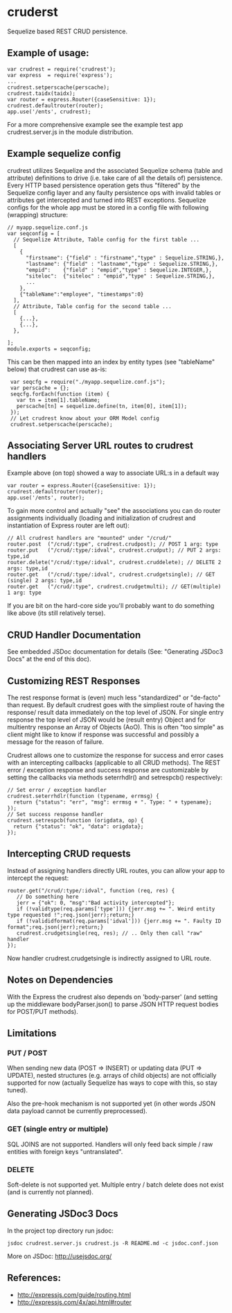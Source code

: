 # cruderst

Sequelize based REST CRUD persistence.

## Example of usage:

    var crudrest = require('crudrest');
    var express  = require('express');
    ...
    crudrest.setperscache(perscache);
    crudrest.taidx(taidx);
    var router = express.Router({caseSensitive: 1});
    crudrest.defaultrouter(router);
    app.use('/ents', crudrest);

 For a more comprehensive example see the example test app crudrest.server.js in the module distribution.

## Example sequelize config

crudrest utilizes Sequelize and the associated Sequelize schema (table and attribute) definitions to drive
(i.e. take care of all the details of) persistence. Every HTTP based persistence operation gets thus "filtered" by the Sequelize config layer and
any faulty persistence ops with invalid tables or attributes get intercepted and turned into REST exceptions.
Sequelize configs for the whole app must be stored in a config file with following (wrapping) structure:

    // myapp.sequelize.conf.js
    var seqconfig = [
      // Sequelize Attribute, Table config for the first table ...
      [
        {
          "firstname": {"field" : "firstname","type" : Sequelize.STRING,},
          "lastname": {"field" : "lastname","type" : Sequelize.STRING,},
          "empid":    {"field" : "empid","type" : Sequelize.INTEGER,},
          "siteloc":  {"siteloc" : "empid","type" : Sequelize.STRING,},
          ...
        },
        {"tableName":"employee", "timestamps":0}
      ],
      // Attribute, Table config for the second table ...
      [
        {...},
        {...},
      },
  
    ];
    module.exports = seqconfig;

This can be then mapped into an index by entity types (see "tableName" below) that crudrest can use as-is:

     var seqcfg = require("./myapp.sequelize.conf.js");
     var perscache = {};
     seqcfg.forEach(function (item) {
       var tn = item[1].tableName;
       perscache[tn] = sequelize.define(tn, item[0], item[1]);
     });
     // Let crudrest know about your ORM Model config
     crudrest.setperscache(perscache);

## Associating Server URL routes to crudrest handlers

Example above (on top) showed a way to associate URL:s in a default way

    var router = express.Router({caseSensitive: 1});
    crudrest.defaultrouter(router);
    app.use('/ents', router);

To gain more control and actually "see" the associations you can do router assignments individually
(loading and initialization of crudrest and instantiation of Express router are left out):

    // All crudrest handlers are "mounted" under "/crud/"
    router.post  ("/crud/:type", crudrest.crudpost); // POST 1 arg: type
    router.put   ("/crud/:type/:idval", crudrest.crudput); // PUT 2 args: type,id
    router.delete("/crud/:type/:idval", crudrest.cruddelete); // DELETE 2 args: type,id
    router.get   ("/crud/:type/:idval", crudrest.crudgetsingle); // GET (single) 2 args: type,id
    router.get   ("/crud/:type", crudrest.crudgetmulti); // GET(multiple) 1 arg: type

If you are bit on the hard-core side you'll probably want to do something like above
(its still relatively terse).

## CRUD Handler Documentation

See embedded JSDoc documentation for details (See: "Generating JSDoc3 Docs" at the end of this doc).

## Customizing REST Responses

The rest response format is (even) much less "standardized" or "de-facto" than request.
By default crudrest goes with the simpliest route of having the
response/ result data immediately on the top level of JSON. For single
entry response the top level of JSON would be (result entry) Object
and for multientry response an Array of Objects (AoO). This is often
"too simple" as client might like to know if response was successful
and possibly a message for the reason of failure.

Crudrest allows one to customize the response for success and error cases with an intercepting callbacks
(applicable to all CRUD methods).
The REST error / exception response and success response are customizable by setting the callbacks via methods seterrhdlr() and setrespcb() respectively:

    // Set error / exception handler
    crudrest.seterrhdlr(function (typename, errmsg) {
      return {"status": "err", "msg": errmsg + ". Type: " + typename};
    });
    // Set success response handler
    crudrest.setrespcb(function (origdata, op) {
      return {"status": "ok", "data": origdata};
    });

## Intercepting CRUD requests

Instead of assigning handlers directly URL routes, you can allow your app to intercept
the request:

    router.get("/crud/:type/:idval", function (req, res) {
       // Do something here
       jerr = {"ok": 0, "msg":"Bad activity intercepted"};
       if (!validtype(req.params['type'])) {jerr.msg += ". Weird entity type requested !";req.json(jerr);return;}
       if (!valididformat(req.params['idval'])) {jerr.msg += ". Faulty ID format";req.json(jerr);return;}
       crudrest.crudgetsingle(req, res); // .. Only then call "raw" handler
    });

Now handler crudrest.crudgetsingle is indirectly assigned to URL route.

## Notes on Dependencies

With the Express the crudrest also depends on 'body-parser' (and setting up
the middleware bodyParser.json() to parse JSON HTTP request bodies for
POST/PUT methods).

## Limitations


### PUT / POST

When sending new data (POST => INSERT) or updating data (PUT => UPDATE), nested structures
(e.g. arrays of child objects) are not officially supported for now (actually Sequelize has
ways to cope with this, so stay tuned).

Also the pre-hook mechanism is not supported yet (in other words JSON data payload cannot be currently preprocessed).

### GET (single entry or multiple)

SQL JOINS are not supported. Handlers will only feed back simple / raw entities with foreign keys
"untranslated".

### DELETE

Soft-delete is not supported yet. Multiple entry / batch delete does not exist (and is currently not planned).

## Generating JSDoc3 Docs

In the project top directory run jsdoc:

    jsdoc crudrest.server.js crudrest.js -R README.md -c jsdoc.conf.json

More on JSDoc: http://usejsdoc.org/

## References:

- http://expressjs.com/guide/routing.html
- http://expressjs.com/4x/api.html#router
